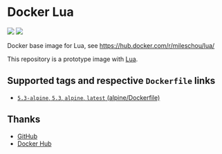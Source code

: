 # Docker Lua

[![](https://img.shields.io/docker/stars/mileschou/lua.svg)](https://hub.docker.com/r/mileschou/lua/)
[![](https://img.shields.io/docker/pulls/mileschou/lua.svg)](https://hub.docker.com/r/mileschou/lua/)

Docker base image for Lua, see https://hub.docker.com/r/mileschou/lua/

This repository is a prototype image with [Lua](https://www.lua.org/).

## Supported tags and respective `Dockerfile` links

* [`5.3-alpine`, `5.3`, `alpine`, `latest` (alpine/Dockerfile)](https://github.com/MilesChou/docker-lua/blob/master/alpine/Dockerfile)

## Thanks

* [GitHub](https://github.com/)
* [Docker Hub](https://hub.docker.com/)

